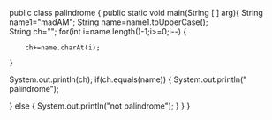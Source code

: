public class palindrome {
	public static void main(String [ ] arg){
	String name1="madAM";
	String name=name1.toUpperCase();	
	String ch="";
	for(int i=name.length()-1;i>=0;i--)
	{
		
		ch+=name.charAt(i);
		
	}

System.out.println(ch);
if(ch.equals(name))
{
	System.out.println(" palindrome");

}
else
{
	System.out.println("not palindrome");
}
	}
}
